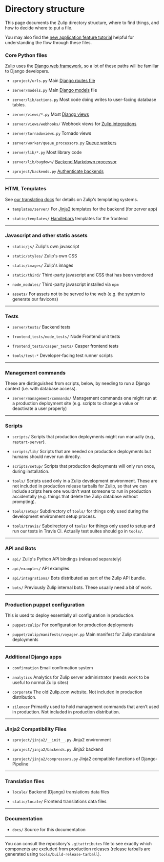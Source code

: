 # Directory structure

This page documents the Zulip directory structure, where to find
things, and how to decide where to put a file.

You may also find the [new application feature
tutorial](https://zulip.readthedocs.io/en/latest/new-feature-tutorial.html)
helpful for understanding the flow through these files.

### Core Python files

Zulip uses the [Django web
framework](https://docs.djangoproject.com/en/1.8/), so a lot of these
paths will be familiar to Django developers.

* `zproject/urls.py` Main [Django routes file](https://docs.djangoproject.com/en/1.8/topics/http/urls/)

* `zerver/models.py` Main [Django models](https://docs.djangoproject.com/en/1.8/topics/db/models/) file

* `zerver/lib/actions.py` Most code doing writes to user-facing database tables.

* `zerver/views/*.py` Most [Django views](https://docs.djangoproject.com/en/1.8/topics/http/views/)

* `zerver/views/webhooks/` Webhook views for [Zulip integrations](https://zulip.readthedocs.io/en/latest/integration-guide.html)

* `zerver/tornadoviews.py` Tornado views

* `zerver/worker/queue_processors.py` [Queue workers](https://zulip.readthedocs.io/en/latest/queuing.html)

* `zerver/lib/*.py` Most library code

* `zerver/lib/bugdown/` [Backend Markdown processor](https://zulip.readthedocs.io/en/latest/markdown.html)

* `zproject/backends.py` [Authenticate backends](https://docs.djangoproject.com/en/1.8/topics/auth/customizing/)

-------------------------------------------------------------------

### HTML Templates

See [our translating
docs](http://zulip.readthedocs.io/en/latest/translating.html) for
details on Zulip's templating systems.

* `templates/zerver/` For [Jinja2](http://jinja.pocoo.org/) templates for the backend (for zerver app)

* `static/templates/` [Handlebars](http://handlebarsjs.com/) templates for the frontend

----------------------------------------

### Javascript and other static assets

* `static/js/` Zulip's own javascript

* `static/styles/` Zulip's own CSS

* `static/images/` Zulip's images

* `static/third/` Third-party javascript and CSS that has been vendored

* `node_modules/` Third-party javascript installed via `npm`

* `assets/` For assets not to be served to the web (e.g. the system to
            generate our favicons)

-----------------------------------------------------------------------

### Tests

* `zerver/tests/` Backend tests

* `frontend_tests/node_tests/` Node Frontend unit tests

* `frontend_tests/casper_tests/` Casper frontend tests

* `tools/test-*` Developer-facing test runner scripts

-----------------------------------------------------

### Management commands

These are distinguished from scripts, below, by needing to run a
Django context (i.e. with database access).

* `zerver/management/commands/` Management commands one might run at a
  production deployment site (e.g. scripts to change a value or
  deactivate a user properly)

---------------------------------------------------------------

### Scripts

* `scripts/` Scripts that production deployments might run manually
  (e.g., `restart-server`).

* `scripts/lib/` Scripts that are needed on production deployments but
  humans should never run directly.

* `scripts/setup/` Scripts that production deployments will only run
  once, during installation.

* `tools/` Scripts used only in a Zulip development environment.
  These are not included in production release tarballs for Zulip, so
  that we can include scripts here one wouldn't want someone to run in
  production accidentally (e.g. things that delete the Zulip database
  without prompting).

* `tools/setup/` Subdirectory of `tools/` for things only used during
  the development environment setup process.

* `tools/travis/` Subdirectory of `tools/` for things only used to
  setup and run our tests in Travis CI.  Actually test suites should
  go in `tools/`.

---------------------------------------------------------

### API and Bots

* `api/` Zulip's Python API bindings (released separately)

* `api/examples/` API examples

* `api/integrations/` Bots distributed as part of the Zulip API bundle.

* `bots/` Previously Zulip internal bots. These usually need a bit of
   work.

-------------------------------------------------------------------------

### Production puppet configuration

This is used to deploy essentially all configuration in production.

* `puppet/zulip/` For configuration for production deployments

* `puppet/zulip/manifests/voyager.pp` Main manifest for Zulip standalone deployments

-----------------------------------------------------------------------

### Additional Django apps

* `confirmation` Email confirmation system

* `analytics` Analytics for Zulip server administrator (needs work to
  be useful to normal Zulip sites)

* `corporate` The old Zulip.com website.  Not included in production
  distribution.

* `zilencer` Primarily used to hold management commands that aren't
  used in production.  Not included in production distribution.

-----------------------------------------------------------------------

### Jinja2 Compatibility Files

* `zproject/jinja2/__init__.py` Jinja2 environment

* `zproject/jinja2/backends.py` Jinja2 backend

* `zproject/jinja2/compressors.py` Jinja2 compatible functions of
   Django-Pipeline

-----------------------------------------------------------------------

### Translation files

* `locale/` Backend (Django) translations data files

* `static/locale/` Frontend translations data files

-----------------------------------------------------------------------

### Documentation

*  `docs/`        Source for this documentation

--------------------------------------------------------------

You can consult the repository's `.gitattributes` file to see exactly
which components are excluded from production releases (release
tarballs are generated using `tools/build-release-tarball`).
